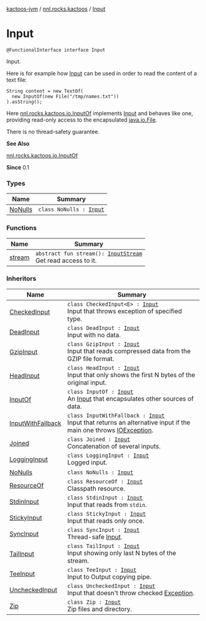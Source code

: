 [kactoos-jvm](../../index.md) / [nnl.rocks.kactoos](../index.md) / [Input](./index.md)

# Input

`@FunctionalInterface interface Input`

Input.

Here is for example how [Input](./index.md) can be used
in order to read the content of a text file:

```
String content = new TextOf(
  new InputOf(new File("/tmp/names.txt"))
).asString();
```

Here [nnl.rocks.kactoos.io.InputOf](../../nnl.rocks.kactoos.io/-input-of/index.md) implements
[Input](./index.md) and behaves like
one, providing read-only access to
the encapsulated [java.io.File](http://docs.oracle.com/javase/8/docs/api/java/io/File.html).

There is no thread-safety guarantee.

**See Also**

[nnl.rocks.kactoos.io.InputOf](../../nnl.rocks.kactoos.io/-input-of/index.md)

**Since**
0.1

### Types

| Name | Summary |
|---|---|
| [NoNulls](-no-nulls/index.md) | `class NoNulls : `[`Input`](./index.md) |

### Functions

| Name | Summary |
|---|---|
| [stream](stream.md) | `abstract fun stream(): `[`InputStream`](http://docs.oracle.com/javase/8/docs/api/java/io/InputStream.html)<br>Get read access to it. |

### Inheritors

| Name | Summary |
|---|---|
| [CheckedInput](../../nnl.rocks.kactoos.io/-checked-input/index.md) | `class CheckedInput<E> : `[`Input`](./index.md)<br>Input that throws exception of specified type. |
| [DeadInput](../../nnl.rocks.kactoos.io/-dead-input/index.md) | `class DeadInput : `[`Input`](./index.md)<br>Input with no data. |
| [GzipInput](../../nnl.rocks.kactoos.io/-gzip-input/index.md) | `class GzipInput : `[`Input`](./index.md)<br>Input that reads compressed data from the GZIP file format. |
| [HeadInput](../../nnl.rocks.kactoos.io/-head-input/index.md) | `class HeadInput : `[`Input`](./index.md)<br>Input that only shows the first N bytes of the original input. |
| [InputOf](../../nnl.rocks.kactoos.io/-input-of/index.md) | `class InputOf : `[`Input`](./index.md)<br>An [Input](./index.md) that encapsulates other sources of data. |
| [InputWithFallback](../../nnl.rocks.kactoos.io/-input-with-fallback/index.md) | `class InputWithFallback : `[`Input`](./index.md)<br>Input that returns an alternative input if the main one throws [IOException](http://docs.oracle.com/javase/8/docs/api/java/io/IOException.html). |
| [Joined](../../nnl.rocks.kactoos.io/-joined/index.md) | `class Joined : `[`Input`](./index.md)<br>Concatenation of several inputs. |
| [LoggingInput](../../nnl.rocks.kactoos.io/-logging-input/index.md) | `class LoggingInput : `[`Input`](./index.md)<br>Logged input. |
| [NoNulls](-no-nulls/index.md) | `class NoNulls : `[`Input`](./index.md) |
| [ResourceOf](../../nnl.rocks.kactoos.io/-resource-of/index.md) | `class ResourceOf : `[`Input`](./index.md)<br>Classpath resource. |
| [StdinInput](../../nnl.rocks.kactoos.io/-stdin-input/index.md) | `class StdinInput : `[`Input`](./index.md)<br>Input that reads from `stdin`. |
| [StickyInput](../../nnl.rocks.kactoos.io/-sticky-input/index.md) | `class StickyInput : `[`Input`](./index.md)<br>Input that reads only once. |
| [SyncInput](../../nnl.rocks.kactoos.io/-sync-input/index.md) | `class SyncInput : `[`Input`](./index.md)<br>Thread-safe [Input](./index.md). |
| [TailInput](../../nnl.rocks.kactoos.io/-tail-input/index.md) | `class TailInput : `[`Input`](./index.md)<br>Input showing only last N bytes of the stream. |
| [TeeInput](../../nnl.rocks.kactoos.io/-tee-input/index.md) | `class TeeInput : `[`Input`](./index.md)<br>Input to Output copying pipe. |
| [UncheckedInput](../../nnl.rocks.kactoos.io/-unchecked-input/index.md) | `class UncheckedInput : `[`Input`](./index.md)<br>Input that doesn't throw checked [Exception](https://kotlinlang.org/api/latest/jvm/stdlib/kotlin/-exception/index.html). |
| [Zip](../../nnl.rocks.kactoos.io/-zip/index.md) | `class Zip : `[`Input`](./index.md)<br>Zip files and directory. |
